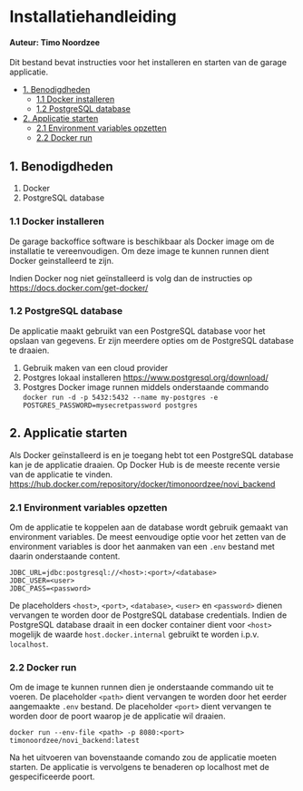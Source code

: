 # Installatiehandleiding

#### Auteur: Timo Noordzee

Dit bestand bevat instructies voor het installeren en starten van de garage applicatie.

* [1. Benodigdheden](#1-benodigdheden)
    + [1.1 Docker installeren](#11-docker-installeren)
    + [1.2 PostgreSQL database](#12-postgresql-database)
* [2. Applicatie starten](#2-applicatie-starten)
    + [2.1 Environment variables opzetten](#21-environment-variables-opzetten)
    + [2.2 Docker run](#22-docker-run)

## 1. Benodigdheden

1. Docker
2. PostgreSQL database

### 1.1 Docker installeren

De garage backoffice software is beschikbaar als Docker image om de installatie te vereenvoudigen. Om deze image te
kunnen runnen dient Docker geinstalleerd te zijn.

Indien Docker nog niet geïnstalleerd is volg dan de instructies op https://docs.docker.com/get-docker/

### 1.2 PostgreSQL database

De applicatie maakt gebruikt van een PostgreSQL database voor het opslaan van gegevens. Er zijn meerdere opties om de
PostgreSQL database te draaien.

1. Gebruik maken van een cloud provider
2. Postgres lokaal installeren https://www.postgresql.org/download/
3. Postgres Docker image runnen middels onderstaande commando<br/>
   `docker run -d -p 5432:5432 --name my-postgres -e POSTGRES_PASSWORD=mysecretpassword postgres`

## 2. Applicatie starten

Als Docker geïnstalleerd is en je toegang hebt tot een PostgreSQL database kan je de applicatie draaien. Op Docker Hub
is de meeste recente versie van de applicatie te
vinden. https://hub.docker.com/repository/docker/timonoordzee/novi_backend

### 2.1 Environment variables opzetten

Om de applicatie te koppelen aan de database wordt gebruik gemaakt van environment variables. De meest eenvoudige optie
voor het zetten van de environment variables is door het aanmaken van een `.env` bestand met daarin onderstaande
content.

```
JDBC_URL=jdbc:postgresql://<host>:<port>/<database>
JDBC_USER=<user>
JDBC_PASS=<password>
```

De placeholders `<host>`, `<port>`, `<database>`, `<user>` en `<password>` dienen vervangen te worden door de PostgreSQL
database credentials. Indien de PostgreSQL database draait in een docker container dient voor `<host>` mogelijk de
waarde `host.docker.internal` gebruikt te worden i.p.v. `localhost`.

### 2.2 Docker run

Om de image te kunnen runnen dien je onderstaande commando uit te voeren. De placeholder `<path>` dient vervangen te
worden door het eerder aangemaakte `.env` bestand. De placeholder `<port>` dient vervangen te worden door de poort
waarop je de applicatie wil draaien.

`docker run --env-file <path> -p 8080:<port> timonoordzee/novi_backend:latest`

Na het uitvoeren van bovenstaande comando zou de applicatie moeten starten. De applicatie is vervolgens te benaderen op
localhost met de gespecificeerde poort.

